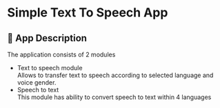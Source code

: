 # Simple Text To Speech App

## :bookmark_tabs: App Description
The application consists of 2 modules
  
* Text to speech module<br>
  Allows to transfer text to speech according to selected language and voice gender.
* Speech to text<br>
  This module has ability to convert speech to text within 4 languages


